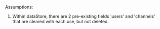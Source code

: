 Assumptions:
1. Within dataStore, there are 2 pre-existing fields 'users' and 'channels' that
   are cleared with each use, but not deleted.